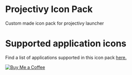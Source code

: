 # Projectivy Icon Pack
Custom made icon pack for projectivy launcher

# Supported application icons
Find a list of applications supported in this icon pack [here.](https://github.com/SicMundus86/ProjectivyIconPack/blob/main/Icons/Application_icon_list)

[![Buy Me a Coffee](https://www.buymeacoffee.com/assets/img/custom_images/orange_img.png)](https://www.buymeacoffee.com/YOURUSERNAME)
